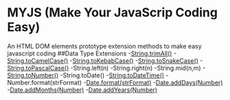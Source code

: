 # MYJS (Make Your JavaScrip Coding Easy)

An HTML DOM elements prototype extension methods to make easy javascript coding
##Data Type Extensions -[String.trimAll()](https://myjsacademy.blogspot.com/2020/08/string.html) -[String.toCamelCase()](https://myjsacademy.blogspot.com/2020/08/javascript-stringtocamelcase.html) -[String.toKebabCase()](https://myjsacademy.blogspot.com/2020/08/javascript-stringtokebabcase.html) -[String.toSnakeCase()](https://myjsacademy.blogspot.com/2020/08/javascript-stringtosnakecase.html) -[String.toPascalCase()](https://myjsacademy.blogspot.com/2020/08/javascript-stringtopascalcase.html)
-String.left(n)
-String.right(n)
-String.mid(n,m) -[String.toNumber()](https://myjsacademy.blogspot.com/2020/08/javascript-stringtonumber.html)
-String.toDate() -[String.toDateTime()](https://myjsacademy.blogspot.com/2020/08/javascript-stringtodatetime.html)
-Number.format(strFormat) -[Date.format(strFormat)](https://myjsacademy.blogspot.com/2020/08/javascript-dateformatstrformat.html) -[Date.addDays(Number)](https://myjsacademy.blogspot.com/2020/08/javascript-dateadddaysnumber.html) -[Date.addMonths(Number)](https://myjsacademy.blogspot.com/2020/08/javascript-dateaddmonthsnumber.html) -[Date.addYears(Number)](https://myjsacademy.blogspot.com/2020/08/javascript-dateaddyearsnumber.html)
